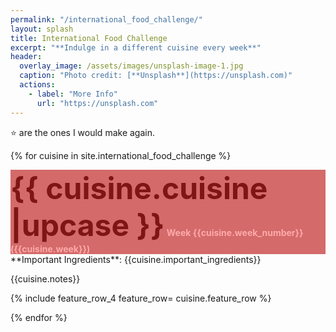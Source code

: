```yaml
---
permalink: "/international_food_challenge/"
layout: splash
title: International Food Challenge
excerpt: "**Indulge in a different cuisine every week**"
header:
  overlay_image: /assets/images/unsplash-image-1.jpg
  caption: "Photo credit: [**Unsplash**](https://unsplash.com)"
  actions:
    - label: "More Info"
      url: "https://unsplash.com"
---
```

:star: are the ones I would make again.

{% for cuisine in site.international_food_challenge %}
  <div style="background-color: rgb(212, 106, 106)">
    <b style= "color: rgb(255, 170, 170)" ><font size="18" style="color:rgb(128, 21, 21)">{{ cuisine.cuisine |upcase }}</font> Week {{cuisine.week_number}} ({{cuisine.week}}) </b>
  </div>
  **Important Ingredients**: {{cuisine.important_ingredients}}

  {{cuisine.notes}}

 {% include feature_row_4 feature_row= cuisine.feature_row %}

{% endfor %}

